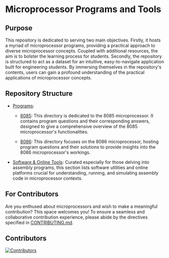 # Microprocessor Programs and Tools

## Purpose
This repository is dedicated to serving two main objectives. Firstly, it hosts a myriad of microprocessor programs, providing a practical approach to diverse microprocessor concepts. Coupled with additional resources, the aim is to bolster the learning process for students. Secondly, the repository is structured to act as a dataset for an intuitive, easy-to-navigate application built for engineering students. By immersing themselves in the repository's contents, users can gain a profound understanding of the practical applications of microprocessor concepts.

## Repository Structure
- [Programs](./programs/README.md): 
  - [8085](./programs/8085/README.md): This directory is dedicated to the 8085 microprocessor. It contains program questions and their corresponding answers, designed to give a comprehensive overview of the 8085 microprocessor's functionalities.
  
  - [8086](./programs/8086/README.md): This directory focuses on the 8086 microprocessor, hosting program questions and their solutions to provide insights into the 8086 microprocessor's workings.
  
- [Software & Online Tools](./software/README.md): Curated especially for those delving into assembly programs, this section lists software utilities and online platforms crucial for understanding, running, and simulating assembly code in microprocessor contexts.

## For Contributors
Are you enthused about microprocessors and wish to make a meaningful contribution? This space welcomes you! To ensure a seamless and collaborative contribution experience, please abide by the directives specified in [CONTRIBUTING.md](./CONTRIBUTING.md).

## Contributors
[![Contributors](https://contrib.rocks/image?repo=computerclubkec/microprocessor)](https://github.com/computerclubkec/microprocessor-programs-tools/graphs/contributors)

